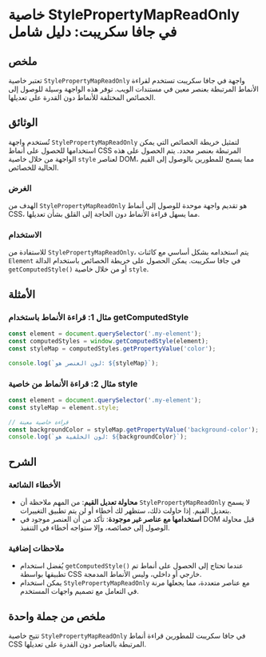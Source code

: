 <!--
Meta Description: # خاصية StylePropertyMapReadOnly في جافا سكريبت: دليل شامل ## ملخص تعتبر خاصية `StylePropertyMapReadOnly` واجهة في جافا سكريبت تستخدم لقراءة الأنماط ا...
Meta Keywords: stylepropertymapreadonly, خاصية, element, إلى, على
-->

# خاصية StylePropertyMapReadOnly في جافا سكريبت: دليل شامل

## ملخص
تعتبر خاصية `StylePropertyMapReadOnly` واجهة في جافا سكريبت تستخدم لقراءة الأنماط المرتبطة بعنصر معين في مستندات الويب. توفر هذه الواجهة وسيلة للوصول إلى الخصائص المختلفة للأنماط دون القدرة على تعديلها.

## الوثائق
تُستخدم واجهة `StylePropertyMapReadOnly` لتمثيل خريطة الخصائص التي يمكن استخدامها للحصول على أنماط CSS المرتبطة بعنصر محدد. يتم الحصول على هذه الواجهة من خلال خاصية `style` لعناصر DOM، مما يسمح للمطورين بالوصول إلى القيم الحالية للخصائص.

### الغرض
الهدف من `StylePropertyMapReadOnly` هو تقديم واجهة موحدة للوصول إلى أنماط CSS، مما يسهل قراءة الأنماط دون الحاجة إلى القلق بشأن تعديلها.

### الاستخدام
للاستفادة من `StylePropertyMapReadOnly`، يتم استخدامه بشكل أساسي مع كائنات `Element` في جافا سكريبت. يمكن الحصول على خريطة الخصائص باستخدام الدالة `getComputedStyle()` أو من خلال خاصية `style`.

## الأمثلة
### مثال 1: قراءة الأنماط باستخدام getComputedStyle
```javascript
const element = document.querySelector('.my-element');
const computedStyles = window.getComputedStyle(element);
const styleMap = computedStyles.getPropertyValue('color');

console.log(`لون العنصر هو: ${styleMap}`);
```

### مثال 2: قراءة الأنماط من خاصية style
```javascript
const element = document.querySelector('.my-element');
const styleMap = element.style;

// قراءة خاصية معينة
const backgroundColor = styleMap.getPropertyValue('background-color');
console.log(`لون الخلفية هو: ${backgroundColor}`);
```

## الشرح
### الأخطاء الشائعة
- **محاولة تعديل القيم**: من المهم ملاحظة أن `StylePropertyMapReadOnly` لا يسمح بتعديل القيم. إذا حاولت ذلك، ستظهر لك أخطاء أو لن يتم تطبيق التغييرات.
- **استخدامها مع عناصر غير موجودة**: تأكد من أن العنصر موجود في DOM قبل محاولة الوصول إلى خصائصه، وإلا ستواجه أخطاء في التنفيذ.

### ملاحظات إضافية
- يُفضل استخدام `getComputedStyle()` عندما تحتاج إلى الحصول على أنماط تم تطبيقها بواسطة CSS خارجي أو داخلي، وليس الأنماط المدمجة.
- يمكن استخدام `StylePropertyMapReadOnly` مع عناصر متعددة، مما يجعلها مرنة في التعامل مع تصميم واجهات المستخدم.

## ملخص من جملة واحدة
تتيح خاصية `StylePropertyMapReadOnly` في جافا سكريبت للمطورين قراءة أنماط CSS المرتبطة بالعناصر دون القدرة على تعديلها.